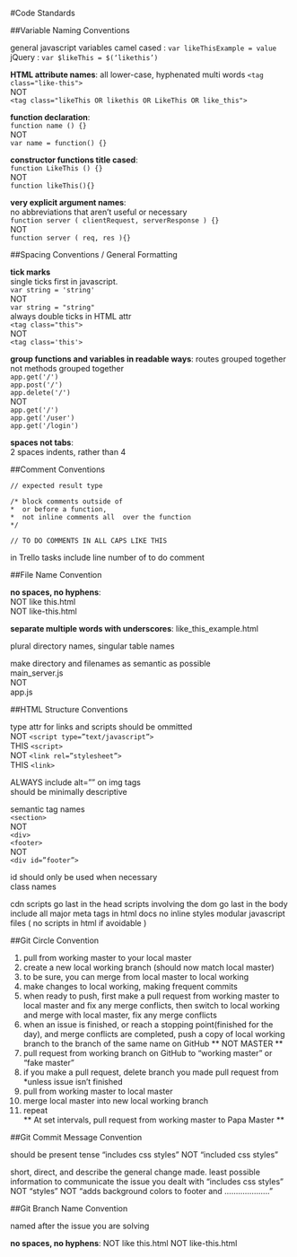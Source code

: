 #Code Standards

##Variable Naming Conventions

general javascript variables camel cased : `var likeThisExample = value`  
jQuery : `var $likeThis = $(‘likethis’)`  

**HTML attribute names**: all lower-case, hyphenated multi words
    `<tag class="like-this">`  
    NOT  
    `<tag class="likeThis OR likethis OR LikeThis OR like_this">`  

**function declaration**:  
    `function name () {}`  
    NOT  
    `var name = function() {}`  

**constructor functions title cased**:  
    `function LikeThis () {}`  
    NOT  
    `function likeThis(){}`  

**very explicit argument names**:  
    no abbreviations that aren’t useful or necessary  
    `function server ( clientRequest, serverResponse ) {}`  
    NOT  
    `function server ( req, res ){}`  

##Spacing Conventions / General Formatting

**tick marks**  
single ticks first in javascript.  
`var string = 'string' `   
NOT   
`var string = "string"`   
always double ticks in HTML attr   
`<tag class="this">`   
NOT  
`<tag class='this'>`   


**group functions and variables in readable ways**: routes grouped together not methods grouped together  
    `app.get('/')`  
    `app.post('/')`  
    `app.delete('/')`  
    NOT  
    `app.get('/')`  
    `app.get('/user')`  
    `app.get('/login')`  

**spaces not tabs**:  
    2 spaces indents, rather than 4  

##Comment Conventions

`// expected result type`  

`/* block comments outside of `  
`*  or before a function, `  
`*  not inline comments all  over the function`  
`*/`  

`// TO DO COMMENTS IN ALL CAPS LIKE THIS`  

in Trello tasks include line number of to do comment  



##File Name Convention

**no spaces, no hyphens**:   
    NOT like this.html   
    NOT like-this.html  

**separate multiple words with underscores**: like_this_example.html  

plural directory names, singular table names  

make directory and filenames as semantic as possible   
    main_server.js  
    NOT  
    app.js  

##HTML Structure Conventions

type attr for links and scripts should be ommitted  
    NOT ```<script type=”text/javascript”>```  
    THIS ```<script>```  
    NOT ```<link rel=”stylesheet”>```  
    THIS ```<link>```  

ALWAYS include alt=”” on img tags  
    should be minimally descriptive  

semantic tag names  
    `<section>`  
    NOT  
    `<div>`  
    `<footer>`  
    NOT   
    `<div id=”footer”>`  

id should only be used when necessary  
class names   

cdn scripts go last in the head
scripts involving the dom go last in the body
 include all major meta tags in html docs
no inline styles
modular javascript files ( no scripts in html if avoidable )

##Git Circle Convention

1. pull from working master to your local master  
2. create a new local working branch (should now match local master)  
4. to be sure, you can merge from local master to local working  
5. make changes to local working, making frequent commits  
6. when ready to push, first make a pull request from working master to local master and fix any merge conflicts, then switch to local working and merge with local master, fix any merge conflicts  
7. when an issue is finished, or reach a stopping point(finished for the day), and merge conflicts are completed, push a copy of local working branch to the branch of the same name on GitHub ** NOT MASTER **   
8. pull request from working branch on GitHub to “working master” or “fake master”  
9. if you make a pull request, delete branch you made pull request from *unless issue isn’t finished  
10. pull from working master to local master  
11. merge local master into new local working branch   
12. repeat  
** At set intervals, pull request from working master to Papa Master **

##Git Commit Message Convention

should be present tense
    “includes css styles”
    NOT
    “included css styles”

short, direct, and describe the general change made. least possible information to communicate the issue you dealt with
    “includes css styles”
    NOT
    “styles”
    NOT
    “adds background colors to footer and ………………..”

##Git Branch Name Convention

named after the issue you are solving
    
**no spaces, no hyphens**: 
NOT like this.html 
NOT like-this.html
